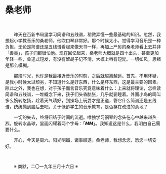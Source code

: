 # 桑老师

&emsp;&emsp;

&emsp;&emsp;昨天在百新书局里学习简谱和五线谱，稍微弄懂一些最基础的知识。忽然，我想起小学教音乐的桑老师，他吹口琴非常好。那个时候太小，觉得学习音乐是一种负担，无论是简谱还是五线谱看起来像天书一样，再加上严厉的桑老师看上去并非「善类」，孩子们都很怕他。现在回忆起来，桑老师大概就是四十出头，甚至更加年轻一些，鲁迅式短发，有没有留胡子记不清，大概上唇有短髭。一切如风，思绪是那么模糊。

&emsp;&emsp;那段时光，也许是我最接近音乐的时刻，之后就越离越远。首先，不用怀疑，是我小时候太过顽劣，不知道什么是好东西，什么是坏东西，这是最主要的因素。除此之外，我也在想，对于孩子而言音乐究竟意味着什么：上来就将理论，怎样读简谱和五线谱，一堆概念下来，孩子们头昏脑胀，几乎就要睡着。外面小鸟的鸣叫多么婉转悠扬，趁着天气晴好，到操场上玩耍才是正道，管它什么简谱还是五线谱，统统抛到脑后去吧。关于低龄学生的音乐教育，是否存在改进的余地？

&emsp;&emsp;一切的失去，终将归结于时间的流逝。唯独学习钢琴的念头在心中越来越热烈。旋转水晶球，里面闪耀着两个字母：「**_MM_**」。我知道这是什么，我明白自己需要什么。

&emsp;&emsp;开心，今天是周六。阳光明媚，诸事顺遂。桑老师，我想念您，愿您一切安好。

&emsp;&emsp;

&emsp;&emsp;※ 商默，二〇一九年三月十六日 ※